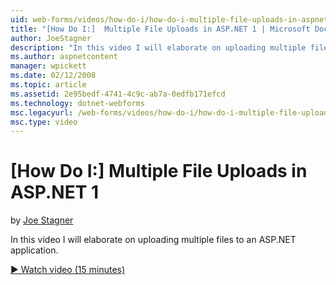```yaml
---
uid: web-forms/videos/how-do-i/how-do-i-multiple-file-uploads-in-aspnet-1
title: "[How Do I:]  Multiple File Uploads in ASP.NET 1 | Microsoft Docs"
author: JoeStagner
description: "In this video I will elaborate on uploading multiple files to an ASP.NET application."
ms.author: aspnetcontent
manager: wpickett
ms.date: 02/12/2008
ms.topic: article
ms.assetid: 2e95bedf-4741-4c9c-ab7a-0edfb171efcd
ms.technology: dotnet-webforms
msc.legacyurl: /web-forms/videos/how-do-i/how-do-i-multiple-file-uploads-in-aspnet-1
msc.type: video
---
```

[How Do I:]  Multiple File Uploads in ASP.NET 1
====================
by [Joe Stagner](https://github.com/JoeStagner)

In this video I will elaborate on uploading multiple files to an ASP.NET application.

[&#9654; Watch video (15 minutes)](https://channel9.msdn.com/Blogs/ASP-NET-Site-Videos/how-do-i-multiple-file-uploads-in-aspnet-1)
